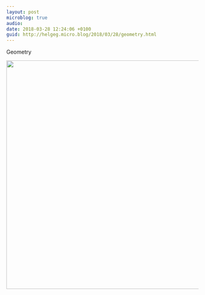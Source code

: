```yaml
---
layout: post
microblog: true
audio: 
date: 2018-03-28 12:24:06 +0100
guid: http://helgeg.micro.blog/2018/03/28/geometry.html
---
```

Geometry

<img src="http://microblog.helgegudmundsen.com/uploads/2018/2abf0f08ba.jpg" width="600" height="600" />
